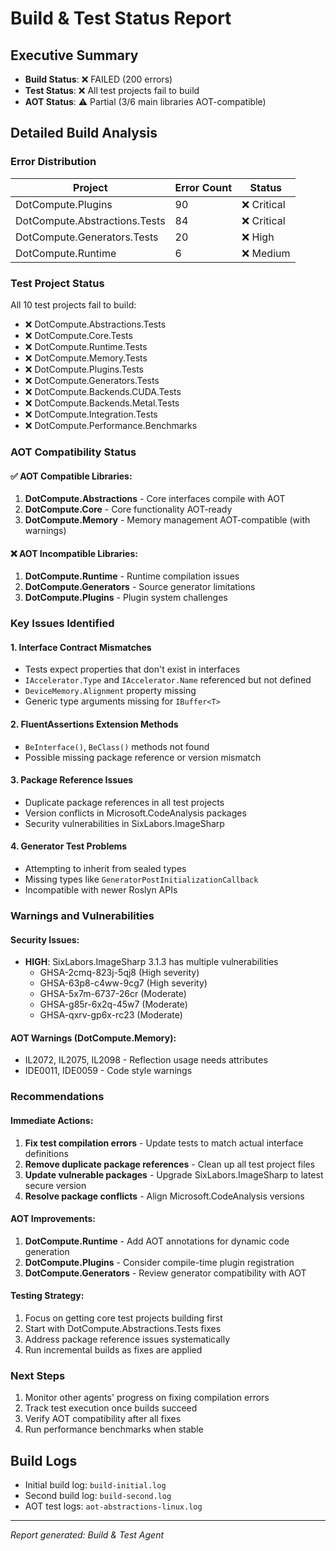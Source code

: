 # Build & Test Status Report

## Executive Summary
- **Build Status**: ❌ FAILED (200 errors)
- **Test Status**: ❌ All test projects fail to build
- **AOT Status**: ⚠️ Partial (3/6 main libraries AOT-compatible)

## Detailed Build Analysis

### Error Distribution
| Project | Error Count | Status |
|---------|-------------|--------|
| DotCompute.Plugins | 90 | ❌ Critical |
| DotCompute.Abstractions.Tests | 84 | ❌ Critical |
| DotCompute.Generators.Tests | 20 | ❌ High |
| DotCompute.Runtime | 6 | ❌ Medium |

### Test Project Status
All 10 test projects fail to build:
- ❌ DotCompute.Abstractions.Tests
- ❌ DotCompute.Core.Tests
- ❌ DotCompute.Runtime.Tests
- ❌ DotCompute.Memory.Tests
- ❌ DotCompute.Plugins.Tests
- ❌ DotCompute.Generators.Tests
- ❌ DotCompute.Backends.CUDA.Tests
- ❌ DotCompute.Backends.Metal.Tests
- ❌ DotCompute.Integration.Tests
- ❌ DotCompute.Performance.Benchmarks

### AOT Compatibility Status

#### ✅ AOT Compatible Libraries:
1. **DotCompute.Abstractions** - Core interfaces compile with AOT
2. **DotCompute.Core** - Core functionality AOT-ready
3. **DotCompute.Memory** - Memory management AOT-compatible (with warnings)

#### ❌ AOT Incompatible Libraries:
1. **DotCompute.Runtime** - Runtime compilation issues
2. **DotCompute.Generators** - Source generator limitations
3. **DotCompute.Plugins** - Plugin system challenges

### Key Issues Identified

#### 1. Interface Contract Mismatches
- Tests expect properties that don't exist in interfaces
- `IAccelerator.Type` and `IAccelerator.Name` referenced but not defined
- `DeviceMemory.Alignment` property missing
- Generic type arguments missing for `IBuffer<T>`

#### 2. FluentAssertions Extension Methods
- `BeInterface()`, `BeClass()` methods not found
- Possible missing package reference or version mismatch

#### 3. Package Reference Issues
- Duplicate package references in all test projects
- Version conflicts in Microsoft.CodeAnalysis packages
- Security vulnerabilities in SixLabors.ImageSharp

#### 4. Generator Test Problems
- Attempting to inherit from sealed types
- Missing types like `GeneratorPostInitializationCallback`
- Incompatible with newer Roslyn APIs

### Warnings and Vulnerabilities

#### Security Issues:
- **HIGH**: SixLabors.ImageSharp 3.1.3 has multiple vulnerabilities
  - GHSA-2cmq-823j-5qj8 (High severity)
  - GHSA-63p8-c4ww-9cg7 (High severity)
  - GHSA-5x7m-6737-26cr (Moderate)
  - GHSA-g85r-6x2q-45w7 (Moderate)
  - GHSA-qxrv-gp6x-rc23 (Moderate)

#### AOT Warnings (DotCompute.Memory):
- IL2072, IL2075, IL2098 - Reflection usage needs attributes
- IDE0011, IDE0059 - Code style warnings

### Recommendations

#### Immediate Actions:
1. **Fix test compilation errors** - Update tests to match actual interface definitions
2. **Remove duplicate package references** - Clean up all test project files
3. **Update vulnerable packages** - Upgrade SixLabors.ImageSharp to latest secure version
4. **Resolve package conflicts** - Align Microsoft.CodeAnalysis versions

#### AOT Improvements:
1. **DotCompute.Runtime** - Add AOT annotations for dynamic code generation
2. **DotCompute.Plugins** - Consider compile-time plugin registration
3. **DotCompute.Generators** - Review generator compatibility with AOT

#### Testing Strategy:
1. Focus on getting core test projects building first
2. Start with DotCompute.Abstractions.Tests fixes
3. Address package reference issues systematically
4. Run incremental builds as fixes are applied

### Next Steps
1. Monitor other agents' progress on fixing compilation errors
2. Track test execution once builds succeed
3. Verify AOT compatibility after all fixes
4. Run performance benchmarks when stable

## Build Logs
- Initial build log: `build-initial.log`
- Second build log: `build-second.log`
- AOT test logs: `aot-abstractions-linux.log`

---
*Report generated: Build & Test Agent*